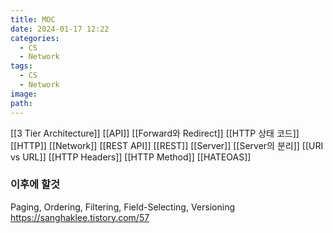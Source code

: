 ```yaml
---
title: MOC
date: 2024-01-17 12:22
categories:
  - CS
  - Network
tags:
  - CS
  - Network
image: 
path:
---
```

[[3 Tier Architecture]]
[[API]]
[[Forward와 Redirect]]
[[HTTP 상태 코드]]
[[HTTP]]
[[Network]]
[[REST API]]
[[REST]]
[[Server]]
[[Server의 분리]]
[[URI vs URL]]
[[HTTP Headers]]
[[HTTP Method]]
[[HATEOAS]]
### 이후에 할것
Paging, Ordering, Filtering, Field-Selecting, Versioning
https://sanghaklee.tistory.com/57